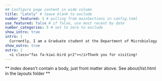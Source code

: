 ```yaml
---
## Configure page content in wide column
title: "Lately" # leave blank to exclude
number_featured: 1 # pulling from mainSections in config.toml
use_featured: false # if false, use most recent by date
number_categories: 5 # set to zero to exclude
show_intro: true
intro: |
  Currently, I am a Graduate student at the Department of Microbiology at Jagannath University, Dhaka. I aspire to maximize the quality of life of the human around me by working at the intersection of education, technology, and health research.
show_outro: true
outro: |
  <i class="fas fa-kiwi-bird pr2"></i>Thank you for visiting!
---
```


** index doesn't contain a body, just front matter above.
See about/list.html in the layouts folder **
